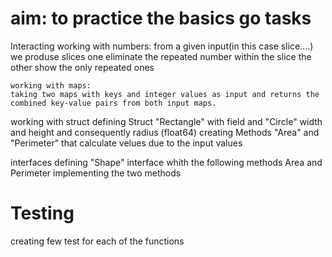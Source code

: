 # aim: to practice the basics go tasks

Interacting
    working with numbers:
    from a given input(in this case slice....) we produse slices
        one eliminate the repeated number within the slice
        the other show the only repeated ones

    working with maps:
    taking two maps with keys and integer values as input and returns the combined key-value pairs from both input maps.

working with struct
    defining Struct "Rectangle" with field and "Circle"
        width and height and consequently radius (float64)
    creating Methods "Area" and "Perimeter" that calculate velues due to the input values


interfaces
    defining "Shape" interface whith the following methods
        Area and Perimeter implementing the two methods


# Testing

creating few test for each of the functions






